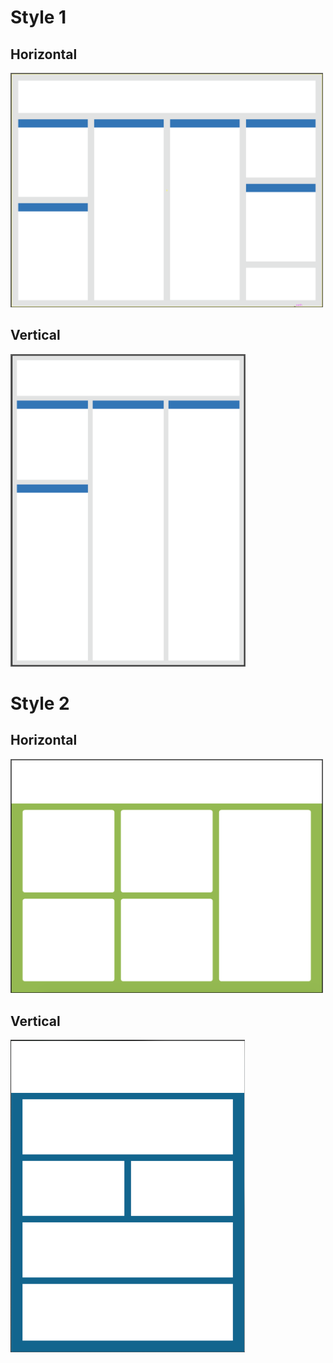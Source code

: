 # Style 1
## Horizontal
[<img src="../Gallery/Horizontal_Style1.png" width="500">](36x48_Horizontal_Style1.pptx "Horizontal Style 1")

## Vertical
[<img src="../Gallery/Vertical_Style1.png" height="500">](48x36_Vertical_Style1.pptx "Vertical Style 1")

# Style 2
## Horizontal
[<img src="../Gallery/Horizontal_Style2.png" width="500">](36x48_Horizontal_Style2.pptx "Horizontal Style 2")

## Vertical 
[<img src="../Gallery/Vertical_Style2.png" height="500">](48x36_Vertical_Style2.pptx "Vertical Style 2")
